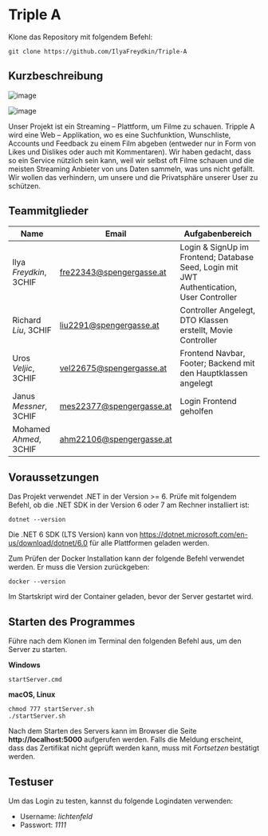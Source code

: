 # Triple A

Klone das Repository mit folgendem Befehl:

```
git clone https://github.com/IlyaFreydkin/Triple-A
```

## Kurzbeschreibung

![image](https://user-images.githubusercontent.com/100792432/214248392-56de9ef4-7f16-4934-bb59-b652964e26fa.png)



![image](https://user-images.githubusercontent.com/100792432/212732602-c075f8f0-f3ca-4897-9aba-37e87d11ee5b.png)



Unser Projekt ist ein Streaming – Plattform, um Filme zu schauen. Tripple A wird eine 
Web – Applikation, wo es eine Suchfunktion, Wunschliste, Accounts und Feedback zu einem Film abgeben (entweder nur in Form von Likes und Dislikes oder auch mit Kommentaren). Wir haben gedacht, dass so ein Service nützlich sein kann, weil wir selbst oft Filme schauen und die meisten Streaming Anbieter von uns Daten sammeln, was uns nicht gefällt. Wir wollen das verhindern, um unsere und die Privatsphäre unserer User zu schützen.


## Teammitglieder

| Name                    | Email                  | Aufgabenbereich                         |
| ----------------------- | ---------------------- | --------------------------------------- |
| Ilya *Freydkin*, 3CHIF | fre22343@spengergasse.at |Login & SignUp im Frontend; Database Seed, Login mit JWT Authentication, User Controller |
| Richard *Liu*, 3CHIF | liu2291@spengergasse.at |  Controller Angelegt, DTO Klassen erstellt, Movie Controller |
| Uros *Veljic*, 3CHIF | vel22675@spengergasse.at | Frontend Navbar, Footer; Backend mit den Hauptklassen angelegt |
| Janus *Messner*, 3CHIF | mes22377@spengergasse.at | Login Frontend geholfen |
| Mohamed *Ahmed*, 3CHIF | ahm22106@spengergasse.at | |

## Voraussetzungen

Das Projekt verwendet .NET in der Version >= 6. Prüfe mit folgendem Befehl, ob die .NET SDK in der
Version 6 oder 7 am Rechner installiert ist:

```
dotnet --version
```

Die .NET 6 SDK (LTS Version) kann von https://dotnet.microsoft.com/en-us/download/dotnet/6.0 für alle
Plattformen geladen werden.

Zum Prüfen der Docker Installation kann der folgende Befehl verwendet werden. Er muss die Version
zurückgeben:

```
docker --version
```

Im Startskript wird der Container geladen, bevor der Server gestartet wird.

## Starten des Programmes

Führe nach dem Klonen im Terminal den folgenden Befehl aus, um den Server zu starten.

**Windows**

```
startServer.cmd
```

**macOS, Linux**

```
chmod 777 startServer.sh
./startServer.sh
```

Nach dem Starten des Servers kann im Browser die Seite **http://localhost:5000**
aufgerufen werden. Falls die Meldung erscheint, dass das Zertifikat nicht geprüft werden kann,
muss mit *Fortsetzen* bestätigt werden.

## Testuser

Um das Login zu testen, kannst du folgende Logindaten verwenden:
- Username: *lichtenfeld*
- Passwort: *1111*
